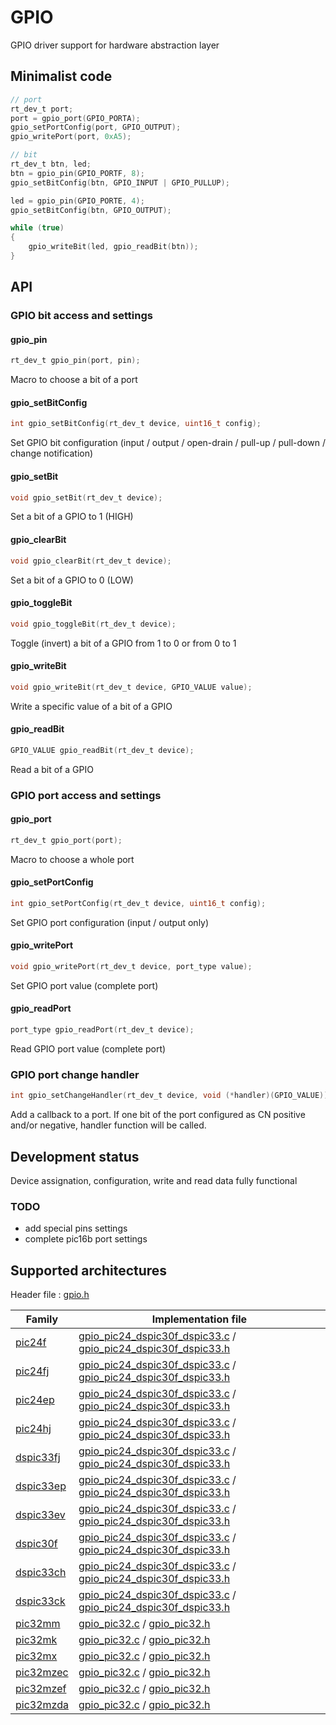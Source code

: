# GPIO

GPIO driver support for hardware abstraction layer

## Minimalist code

```C
// port
rt_dev_t port;
port = gpio_port(GPIO_PORTA);
gpio_setPortConfig(port, GPIO_OUTPUT);
gpio_writePort(port, 0xA5);

// bit
rt_dev_t btn, led;
btn = gpio_pin(GPIO_PORTF, 8);
gpio_setBitConfig(btn, GPIO_INPUT | GPIO_PULLUP);

led = gpio_pin(GPIO_PORTE, 4);
gpio_setBitConfig(btn, GPIO_OUTPUT);

while (true)
{
    gpio_writeBit(led, gpio_readBit(btn));
}

```

## API

### GPIO bit access and settings

#### gpio_pin

```C
rt_dev_t gpio_pin(port, pin);
```

Macro to choose a bit of a port

#### gpio_setBitConfig

```C
int gpio_setBitConfig(rt_dev_t device, uint16_t config);
```

Set GPIO bit configuration (input / output / open-drain / pull-up / pull-down / change notification)

#### gpio_setBit

```C
void gpio_setBit(rt_dev_t device);
```

Set a bit of a GPIO to 1 (HIGH)

#### gpio_clearBit

```C
void gpio_clearBit(rt_dev_t device);
```

Set a bit of a GPIO to 0 (LOW)

#### gpio_toggleBit

```C
void gpio_toggleBit(rt_dev_t device);
```

Toggle (invert) a bit of a GPIO from 1 to 0 or from 0 to 1

#### gpio_writeBit

```C
void gpio_writeBit(rt_dev_t device, GPIO_VALUE value);
```

Write a specific value of a bit of a GPIO

#### gpio_readBit

```C
GPIO_VALUE gpio_readBit(rt_dev_t device);
```

Read a bit of a GPIO

### GPIO port access and settings

#### gpio_port

```C
rt_dev_t gpio_port(port);
```

Macro to choose a whole port

#### gpio_setPortConfig

```C
int gpio_setPortConfig(rt_dev_t device, uint16_t config);
```

Set GPIO port configuration (input / output only)

#### gpio_writePort

```C
void gpio_writePort(rt_dev_t device, port_type value);
```

Set GPIO port value (complete port)

#### gpio_readPort

```C
port_type gpio_readPort(rt_dev_t device);
```

Read GPIO port value (complete port)

### GPIO port change handler

```C
int gpio_setChangeHandler(rt_dev_t device, void (*handler)(GPIO_VALUE));
```

Add a callback to a port. If one bit of the port configured as CN positive and/or negative, handler function will be called.

## Development status

Device assignation, configuration, write and read data fully functional

### TODO

+ add special pins settings
+ complete pic16b port settings

## Supported architectures

Header file : [gpio.h](gpio.h)

|Family|Implementation file|
|------|-------------------|
|[pic24f](../../archi/pic24f/README.md)|[gpio_pic24_dspic30f_dspic33.c](gpio_pic24_dspic30f_dspic33.c) / [gpio_pic24_dspic30f_dspic33.h](gpio_pic24_dspic30f_dspic33.h)|
|[pic24fj](../../archi/pic24fj/README.md)|[gpio_pic24_dspic30f_dspic33.c](gpio_pic24_dspic30f_dspic33.c) / [gpio_pic24_dspic30f_dspic33.h](gpio_pic24_dspic30f_dspic33.h)|
|[pic24ep](../../archi/pic24ep/README.md)|[gpio_pic24_dspic30f_dspic33.c](gpio_pic24_dspic30f_dspic33.c) / [gpio_pic24_dspic30f_dspic33.h](gpio_pic24_dspic30f_dspic33.h)|
|[pic24hj](../../archi/pic24hj/README.md)|[gpio_pic24_dspic30f_dspic33.c](gpio_pic24_dspic30f_dspic33.c) / [gpio_pic24_dspic30f_dspic33.h](gpio_pic24_dspic30f_dspic33.h)|
|[dspic33fj](../../archi/dspic33fj/README.md)|[gpio_pic24_dspic30f_dspic33.c](gpio_pic24_dspic30f_dspic33.c) / [gpio_pic24_dspic30f_dspic33.h](gpio_pic24_dspic30f_dspic33.h)|
|[dspic33ep](../../archi/dspic33ep/README.md)|[gpio_pic24_dspic30f_dspic33.c](gpio_pic24_dspic30f_dspic33.c) / [gpio_pic24_dspic30f_dspic33.h](gpio_pic24_dspic30f_dspic33.h)|
|[dspic33ev](../../archi/dspic33ev/README.md)|[gpio_pic24_dspic30f_dspic33.c](gpio_pic24_dspic30f_dspic33.c) / [gpio_pic24_dspic30f_dspic33.h](gpio_pic24_dspic30f_dspic33.h)|
|[dspic30f](../../archi/dspic30f/README.md)|[gpio_pic24_dspic30f_dspic33.c](gpio_pic24_dspic30f_dspic33.c) / [gpio_pic24_dspic30f_dspic33.h](gpio_pic24_dspic30f_dspic33.h)|
|[dspic33ch](../../archi/dspic33ch/README.md)|[gpio_pic24_dspic30f_dspic33.c](gpio_pic24_dspic30f_dspic33.c) / [gpio_pic24_dspic30f_dspic33.h](gpio_pic24_dspic30f_dspic33.h)|
|[dspic33ck](../../archi/dspic33ck/README.md)|[gpio_pic24_dspic30f_dspic33.c](gpio_pic24_dspic30f_dspic33.c) / [gpio_pic24_dspic30f_dspic33.h](gpio_pic24_dspic30f_dspic33.h)|
|[pic32mm](../../archi/pic32mm/README.md)|[gpio_pic32.c](gpio_pic32.c) / [gpio_pic32.h](gpio_pic32.h)|
|[pic32mk](../../archi/pic32mk/README.md)|[gpio_pic32.c](gpio_pic32.c) / [gpio_pic32.h](gpio_pic32.h)|
|[pic32mx](../../archi/pic32mx/README.md)|[gpio_pic32.c](gpio_pic32.c) / [gpio_pic32.h](gpio_pic32.h)|
|[pic32mzec](../../archi/pic32mzec/README.md)|[gpio_pic32.c](gpio_pic32.c) / [gpio_pic32.h](gpio_pic32.h)|
|[pic32mzef](../../archi/pic32mzef/README.md)|[gpio_pic32.c](gpio_pic32.c) / [gpio_pic32.h](gpio_pic32.h)|
|[pic32mzda](../../archi/pic32mzda/README.md)|[gpio_pic32.c](gpio_pic32.c) / [gpio_pic32.h](gpio_pic32.h)|
